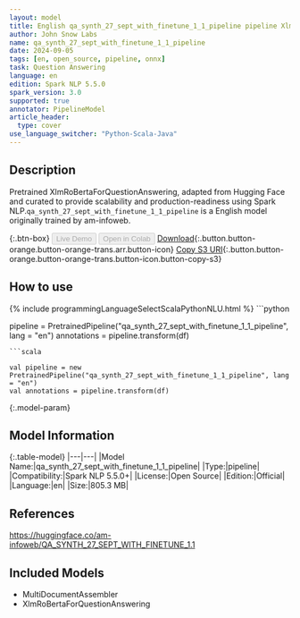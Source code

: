 ```yaml
---
layout: model
title: English qa_synth_27_sept_with_finetune_1_1_pipeline pipeline XlmRoBertaForQuestionAnswering from am-infoweb
author: John Snow Labs
name: qa_synth_27_sept_with_finetune_1_1_pipeline
date: 2024-09-05
tags: [en, open_source, pipeline, onnx]
task: Question Answering
language: en
edition: Spark NLP 5.5.0
spark_version: 3.0
supported: true
annotator: PipelineModel
article_header:
  type: cover
use_language_switcher: "Python-Scala-Java"
---
```


## Description

Pretrained XlmRoBertaForQuestionAnswering, adapted from Hugging Face and curated to provide scalability and production-readiness using Spark NLP.`qa_synth_27_sept_with_finetune_1_1_pipeline` is a English model originally trained by am-infoweb.

{:.btn-box}
<button class="button button-orange" disabled>Live Demo</button>
<button class="button button-orange" disabled>Open in Colab</button>
[Download](https://s3.amazonaws.com/auxdata.johnsnowlabs.com/public/models/qa_synth_27_sept_with_finetune_1_1_pipeline_en_5.5.0_3.0_1725567417342.zip){:.button.button-orange.button-orange-trans.arr.button-icon}
[Copy S3 URI](s3://auxdata.johnsnowlabs.com/public/models/qa_synth_27_sept_with_finetune_1_1_pipeline_en_5.5.0_3.0_1725567417342.zip){:.button.button-orange.button-orange-trans.button-icon.button-copy-s3}

## How to use



<div class="tabs-box" markdown="1">
{% include programmingLanguageSelectScalaPythonNLU.html %}
```python

pipeline = PretrainedPipeline("qa_synth_27_sept_with_finetune_1_1_pipeline", lang = "en")
annotations =  pipeline.transform(df)   

```
```scala

val pipeline = new PretrainedPipeline("qa_synth_27_sept_with_finetune_1_1_pipeline", lang = "en")
val annotations = pipeline.transform(df)

```
</div>

{:.model-param}
## Model Information

{:.table-model}
|---|---|
|Model Name:|qa_synth_27_sept_with_finetune_1_1_pipeline|
|Type:|pipeline|
|Compatibility:|Spark NLP 5.5.0+|
|License:|Open Source|
|Edition:|Official|
|Language:|en|
|Size:|805.3 MB|

## References

https://huggingface.co/am-infoweb/QA_SYNTH_27_SEPT_WITH_FINETUNE_1.1

## Included Models

- MultiDocumentAssembler
- XlmRoBertaForQuestionAnswering